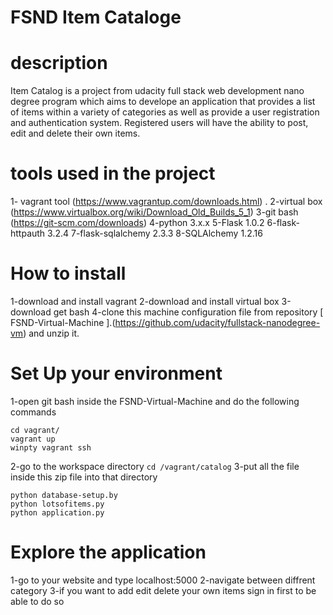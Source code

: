 # FSND Item Cataloge

# description

Item Catalog is a project from udacity full stack web development nano degree program which aims to develope an application that provides a list of items within a variety of categories as well as provide a user registration and authentication system. Registered users will have the ability to post, edit and delete their own items.

# tools used in the project
1- vagrant tool (https://www.vagrantup.com/downloads.html) .
2-virtual box  (https://www.virtualbox.org/wiki/Download_Old_Builds_5_1)
3-git bash (https://git-scm.com/downloads)
4-python 3.x.x
5-Flask 1.0.2
6-flask-httpauth 3.2.4
7-flask-sqlalchemy 2.3.3
8-SQLAlchemy 1.2.16

# How to install
1-download and install vagrant
2-download and install virtual box
3-download get bash
4-clone this machine configuration file from  repository [ FSND-Virtual-Machine ].(https://github.com/udacity/fullstack-nanodegree-vm) and unzip it.

# Set Up your environment
1-open git bash inside the FSND-Virtual-Machine and do the following commands
```
cd vagrant/
vagrant up
winpty vagrant ssh 
```
2-go to the workspace directory
```cd /vagrant/catalog```
3-put all the file inside this zip file into that directory
```
python database-setup.by
python lotsofitems.py
python application.py
```

# Explore the application
1-go to your website and type localhost:5000
2-navigate between diffrent category
3-if you want to add edit delete your own items sign in first to be able to do so

